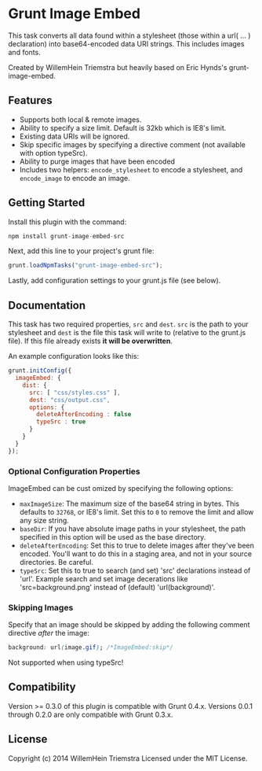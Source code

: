 # Grunt Image Embed

This task converts all data found within a stylesheet (those within a url( ... ) declaration) into base64-encoded data URI strings. This includes images and fonts.

Created by WillemHein Triemstra but heavily based on Eric Hynds's grunt-image-embed.

## Features

* Supports both local & remote images.
* Ability to specify a size limit. Default is 32kb which is IE8's limit.
* Existing data URIs will be ignored.
* Skip specific images by specifying a directive comment (not available with option typeSrc).
* Ability to purge images that have been encoded
* Includes two helpers: `encode_stylesheet` to encode a stylesheet, and `encode_image` to encode an image.

## Getting Started

Install this plugin with the command:

```js
npm install grunt-image-embed-src
```

Next, add this line to your project's grunt file:

```js
grunt.loadNpmTasks("grunt-image-embed-src");
```

Lastly, add configuration settings to your grunt.js file (see below).

## Documentation

This task has two required properties, `src` and `dest`. `src` is the path to your stylesheet and `dest` is the file this task will write to (relative to the grunt.js file). If this file already exists **it will be overwritten**.

An example configuration looks like this:

```js
grunt.initConfig({
  imageEmbed: {
    dist: {
      src: [ "css/styles.css" ],
      dest: "css/output.css",
      options: {
        deleteAfterEncoding : false
        typeSrc : true
      }
    }
  }
});
```

### Optional Configuration Properties

ImageEmbed can be cust omized by specifying the following options:

* `maxImageSize`: The maximum size of the base64 string in bytes. This defaults to `32768`, or IE8's limit. Set this to `0` to remove the limit and allow any size string.
* `baseDir`: If you have absolute image paths in your stylesheet, the path specified in this option will be used as the base directory.
* `deleteAfterEncoding`: Set this to true to delete images after they've been encoded. You'll want to do this in a staging area, and not in your source directories.  Be careful.
* `typeSrc`: Set this to true to search (and set) 'src' declarations instead of 'url'. Example search and set image decerations like 'src=background.png' instead of (default) 'url(background)'.

### Skipping Images

Specify that an image should be skipped by adding the following comment directive *after* the image:

```css
background: url(image.gif); /*ImageEmbed:skip*/
```
Not supported when using typeSrc!

## Compatibility

Version >= 0.3.0 of this plugin is compatible with Grunt 0.4.x. Versions 0.0.1 through 0.2.0 are only compatible with Grunt 0.3.x.

## License

Copyright (c) 2014 WillemHein Triemstra
Licensed under the MIT License.
